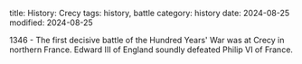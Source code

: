 title: History: Crecy
tags: history, battle
category: history
date: 2024-08-25
modified: 2024-08-25


 1346 -
The first decisive battle of the Hundred Years' War
 was at Crecy in northern France. Edward III of England
 soundly defeated Philip VI of France.





